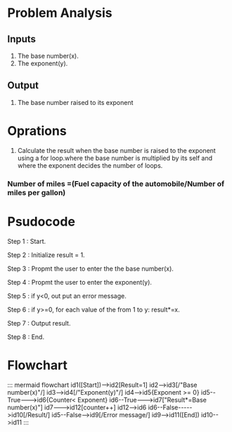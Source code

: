 # Problem Analysis
## Inputs
1. The base number(x).
2. The exponent(y).
## Output
1. The base number raised to its exponent
# Oprations
1. Calculate the result when the base number is raised to the exponent using a for loop.where the base number is multiplied by its self and where the exponent decides the number of loops.
### Number of miles =(Fuel capacity of the automobile/Number of miles per gallon)

# Psudocode
Step 1 : Start.

Step 2 : Initialize result = 1.

Step 3 : Propmt the user to enter the the base number(x).

Step 4 : Propmt the user to enter the exponent(y).

Step 5 : if y<0, out put an error message.

Step 6 : if y>=0, for each value of the from 1 to y: result*=x.
 
Step 7 : Output result.

Step 8 : End.


# Flowchart
::: mermaid
flowchart 
id1([Start])-->id2[Result=1]
id2-->id3[/"Base number(x)"/]
id3-->id4[/"Exponent(y)"/]
id4-->id5{Exponent >= 0}
id5--True--->id6{Counter< Exponent}
id6--True--->id7["Result*=Base number(x)"]
id7--->id12[counter++]
id12-->id6
id6--False----->id10[/Result/]
id5--False-->id9[/Error message/]
id9-->id11([End])
id10-->id11
:::